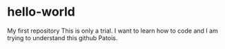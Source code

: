 # hello-world
My first repository 
This is only a trial. I want to learn how to code and I am trying to understand this github Patois. 
